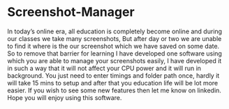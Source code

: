 # Screenshot-Manager

In today’s online era, all education is completely become online and during our classes we take many screenshots, But after day or two we are unable to find it where is the our screenshot which we have saved on some date. So to remove that barrier for learning I have developed one software using which you are able to manage your screenshots easily, I have developed it in such a way that it will not affect your CPU power and it will run in background. You just need to enter timings and folder path once, hardly it will take 15 mins to setup and after that you education life will be lot more easier. If you wish to see some new features then let me know on linkedin. Hope you will enjoy using this software.



